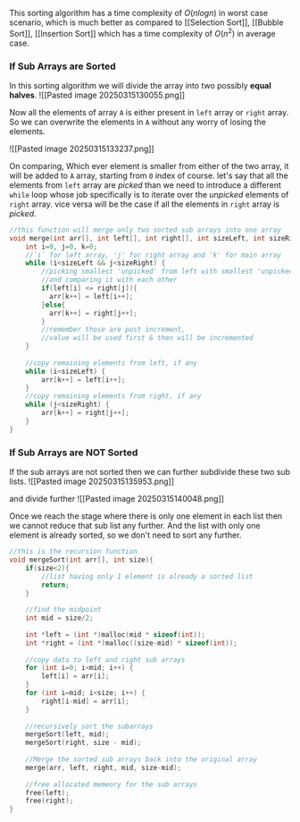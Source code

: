 This sorting algorithm has a time complexity of $O(n logn)$ in worst case scenario, which is much better as compared to [[Selection Sort]], [[Bubble Sort]], [[Insertion Sort]] which has a time complexity of $O(n^2)$ in average case.

### If Sub Arrays are Sorted
In this sorting algorithm we will divide the array into two possibly __equal halves__. 
![[Pasted image 20250315130055.png]]

Now all the elements of array `A` is either present in `left` array or `right` array. So we can overwrite the elements in `A` without any worry of losing the elements.

![[Pasted image 20250315133237.png]]

On comparing, Which ever element is smaller from either of the two array, it will be added to `A` array, starting from `0` index of course. 
let's say that all the elements from `left` array are _picked_ than we need to introduce a different `while` loop whose job specifically is to iterate over the _unpicked_ elements of `right` array. vice versa will be the case if all the elements in `right` array is _picked_. 

```C
//this function will merge only two sorted sub arrays into one array
void merge(int arr[], int left[], int right[], int sizeLeft, int sizeRight){
	int i=0, j=0, k=0;
	//`i` for left array, 'j' for right array and 'k' for main array
	while (i<sizeLeft && j<sizeRight) { 
	    //picking smallest 'unpicked' from left with smallest 'unpicked' in right 
	    //and comparing it with each other
	    if(left[i] <= right[j]){
	      arr[k++] = left[i++];
	    }else{
	      arr[k++] = right[j++];
	    }
	    //remember those are post increment, 
	    //value will be used first & then will be incremented
    }
    
	//copy remaining elements from left, if any
	while (i<sizeLeft) {
		arr[k++] = left[i++]; 
	}
	//copy remaining elements from right, if any
	while (j<sizeRight) {
		arr[k++] = right[j++]; 
	}
}
```

### If Sub Arrays are NOT Sorted
If the sub arrays are not sorted then we can further subdivide these two sub lists. 
![[Pasted image 20250315135953.png]]

and divide further
![[Pasted image 20250315140048.png]]

Once we reach the stage where there is only one element in each list then we cannot reduce that sub list any further. And the list with only one element is already sorted, so we don't need to sort any further. 

```C
//this is the recursion function
void mergeSort(int arr[], int size){
	if(size<2){
		//list having only 1 element is already a sorted list
		return;
	} 
	
	//find the midpoint
	int mid = size/2;
	
	int *left = (int *)malloc(mid * sizeof(int));
	int *right = (int *)malloc((size-mid) * sizeof(int));
	
	//copy data to left and right sub arrays
	for (int i=0; i<mid; i++) {
		left[i] = arr[i];
	}
	for (int i=mid; i<size; i++) {
		right[i-mid] = arr[i];
	}
	
	//recursively sort the subarrays
	mergeSort(left, mid);
	mergeSort(right, size - mid);
	
	//Merge the sorted sub arrays back into the original array
	merge(arr, left, right, mid, size-mid);
	
	//free allocated memeory for the sub arrays
	free(left);
	free(right);
}
```